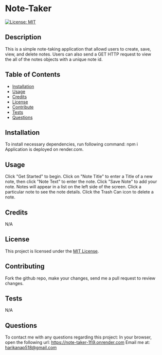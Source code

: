 # Note-Taker
[![License: MIT](https://img.shields.io/badge/License-MIT-yellow.svg)](https://opensource.org/licenses/MIT)

## Description
This is a simple note-taking application that allowd users to create, save, view, and delete notes. Users can also send a GET HTTP request to view the all of the notes objects with a unique note id.

## Table of Contents
- [Installation](#installation)
- [Usage](#usage)
- [Credits](#credits)
- [License](#license)
- [Contribute](#contributing)
- [Tests](#tests)
- [Questions](#questions)

## Installation
To install necessary dependencies, run following command:
npm i
Application is deployed on render.com.

## Usage
Click "Get Started" to begin.
Click on "Note Title" to enter a Title of a new note, then click "Note Text" to enter the note.
Click "Save Note" to add your note.
Notes will appear in a list on the left side of the screen.
Click a particular note to see the note details.
Click the Trash Can icon to delete a note.

## Credits
N/A

## License
This project is licensed under the [MIT License](https://opensource.org/licenses/MIT).

## Contributing
Fork the github repo, make your changes, send me a pull request to review changes.

## Tests
N/A

## Questions
To contact me with any questions regarding this project:
In your browser, open the following url: https://note-taker-1fi9.onrender.com
Email me at: <harikanap518@gmail.com>